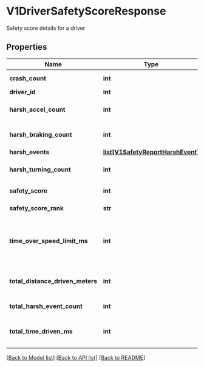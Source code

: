 # V1DriverSafetyScoreResponse

Safety score details for a driver
## Properties
Name | Type | Description | Notes
------------ | ------------- | ------------- | -------------
**crash_count** | **int** | Crash event count | [optional] 
**driver_id** | **int** | Driver ID | [optional] 
**harsh_accel_count** | **int** | Harsh acceleration event count | [optional] 
**harsh_braking_count** | **int** | Harsh braking event count | [optional] 
**harsh_events** | [**list[V1SafetyReportHarshEvent]**](V1SafetyReportHarshEvent.md) |  | [optional] 
**harsh_turning_count** | **int** | Harsh turning event count | [optional] 
**safety_score** | **int** | Safety Score | [optional] 
**safety_score_rank** | **str** | Safety Score Rank | [optional] 
**time_over_speed_limit_ms** | **int** | Amount of time driven over the speed limit in milliseconds | [optional] 
**total_distance_driven_meters** | **int** | Total distance driven in meters | [optional] 
**total_harsh_event_count** | **int** | Total harsh event count | [optional] 
**total_time_driven_ms** | **int** | Amount of time driven in milliseconds | [optional] 

[[Back to Model list]](../README.md#documentation-for-models) [[Back to API list]](../README.md#documentation-for-api-endpoints) [[Back to README]](../README.md)


